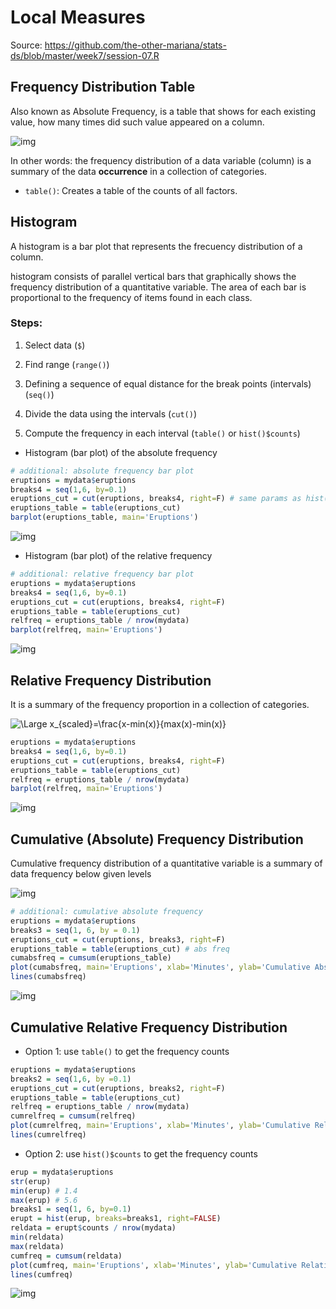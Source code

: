 # Local Measures

Source: https://github.com/the-other-mariana/stats-ds/blob/master/week7/session-07.R

## Frequency Distribution Table

Also known as Absolute Frequency, is a table that shows for each existing value, how many times did such value appeared on a column.

![img](https://github.com/the-other-mariana/stats-ds/blob/master/week7/res/1.png?raw=true)

In other words: the frequency distribution of a data variable (column) is a summary of the data 
**occurrence** in a collection of categories.

- `table()`: Creates a table of the counts of all factors.

## Histogram

A histogram is a bar plot that represents the frecuency distribution of a column.

histogram consists of parallel vertical bars that graphically shows the frequency distribution of a quantitative variable. The area of each bar is proportional to the frequency of items found in each class.

### Steps:

1. Select data (`$`)

2. Find range (`range()`)

3. Defining a sequence of equal distance for the break points (intervals) (`seq()`)

4. Divide the data using the intervals (`cut()`)

5. Compute the frequency in each interval (`table()` or `hist()$counts`)

- Histogram (bar plot) of the absolute frequency

```R
# additional: absolute frequency bar plot
eruptions = mydata$eruptions
breaks4 = seq(1,6, by=0.1)
eruptions_cut = cut(eruptions, breaks4, right=F) # same params as hist()
eruptions_table = table(eruptions_cut)
barplot(eruptions_table, main='Eruptions')
```

![img](https://github.com/the-other-mariana/stats-ds/blob/master/week7/res/absfreq_bar.png?raw=true)

- Histogram (bar plot) of the relative frequency

```R
# additional: relative frequency bar plot
eruptions = mydata$eruptions
breaks4 = seq(1,6, by=0.1)
eruptions_cut = cut(eruptions, breaks4, right=F)
eruptions_table = table(eruptions_cut)
relfreq = eruptions_table / nrow(mydata)
barplot(relfreq, main='Eruptions')
```

![img](https://github.com/the-other-mariana/stats-ds/blob/master/week7/res/relfreq_bar.png?raw=true)

## Relative Frequency Distribution

It is a summary of the frequency proportion in a collection of categories.

![\Large x_{scaled}=\frac{x-min(x)}{max(x)-min(x)}](https://latex.codecogs.com/svg.latex?\Large&space;relfreq=\frac{count}{total}\times100)

```R
eruptions = mydata$eruptions
breaks4 = seq(1,6, by=0.1)
eruptions_cut = cut(eruptions, breaks4, right=F)
eruptions_table = table(eruptions_cut)
relfreq = eruptions_table / nrow(mydata)
barplot(relfreq, main='Eruptions')
```

![img]()

## Cumulative (Absolute) Frequency Distribution

Cumulative frequency distribution of a quantitative variable is a summary of data frequency below given levels

![img](https://github.com/the-other-mariana/stats-ds/blob/master/week7/res/2.png?raw=true)

```R
# additional: cumulative absolute frequency
eruptions = mydata$eruptions
breaks3 = seq(1, 6, by = 0.1)
eruptions_cut = cut(eruptions, breaks3, right=F)
eruptions_table = table(eruptions_cut) # abs freq
cumabsfreq = cumsum(eruptions_table)
plot(cumabsfreq, main='Eruptions', xlab='Minutes', ylab='Cumulative Absolute Frecuency')
lines(cumabsfreq)
```

![img](https://github.com/the-other-mariana/stats-ds/blob/master/week7/res/cumabsfreq.png?raw=true)

## Cumulative Relative Frequency Distribution

- Option 1: use `table()` to get the frequency counts

```R
eruptions = mydata$eruptions
breaks2 = seq(1,6, by =0.1)
eruptions_cut = cut(eruptions, breaks2, right=F)
eruptions_table = table(eruptions_cut)
relfreq = eruptions_table / nrow(mydata)
cumrelfreq = cumsum(relfreq)
plot(cumrelfreq, main='Eruptions', xlab='Minutes', ylab='Cumulative Relative Frecuency')
lines(cumrelfreq)
```

- Option 2: use `hist()$counts` to get the frequency counts

```R
erup = mydata$eruptions
str(erup)
min(erup) # 1.4
max(erup) # 5.6
breaks1 = seq(1, 6, by=0.1)
erupt = hist(erup, breaks=breaks1, right=FALSE)
reldata = erupt$counts / nrow(mydata)
min(reldata)
max(reldata)
cumfreq = cumsum(reldata)
plot(cumfreq, main='Eruptions', xlab='Minutes', ylab='Cumulative Relative Frecuency')
lines(cumfreq)
```

![img](https://github.com/the-other-mariana/stats-ds/blob/master/week7/res/cumrelfreq.png?raw=true)